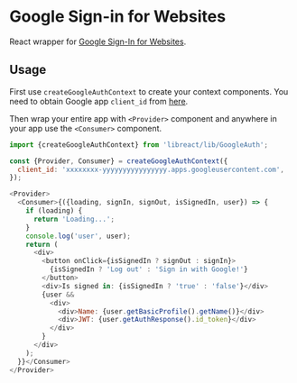 # Google Sign-in for Websites

React wrapper for [Google Sign-In for Websites](https://developers.google.com/identity/sign-in/web/).


## Usage

First use `createGoogleAuthContext` to create your context components. You need to obtain Google
app `client_id` from [here](https://developers.google.com/identity/sign-in/web/sign-in#before_you_begin).

Then wrap your entire app with `<Provider>` component and anywhere in your app use the `<Consumer>` component.

```js
import {createGoogleAuthContext} from 'libreact/lib/GoogleAuth';

const {Provider, Consumer} = createGoogleAuthContext({
  client_id: 'xxxxxxxx-yyyyyyyyyyyyyyyy.apps.googleusercontent.com',
});

<Provider>
  <Consumer>{({loading, signIn, signOut, isSignedIn, user}) => {
    if (loading) {
      return 'Loading...';
    }
    console.log('user', user);
    return (
      <div>
        <button onClick={isSignedIn ? signOut : signIn}>
          {isSignedIn ? 'Log out' : 'Sign in with Google!'}
        </button>
        <div>Is signed in: {isSignedIn ? 'true' : 'false'}</div>
        {user &&
          <div>
            <div>Name: {user.getBasicProfile().getName()}</div>
            <div>JWT: {user.getAuthResponse().id_token}</div>
          </div>
        }
      </div>
    );
  }}</Consumer>
</Provider>
```
